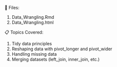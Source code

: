 📌 Files:

1. Data_Wrangling.Rmd
2. Data_Wrangling.html

📋 Topics Covered:

1. Tidy data principles
2. Reshaping data with pivot_longer and pivot_wider
3. Handling missing data
4. Merging datasets (left_join, inner_join, etc.)
